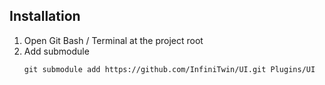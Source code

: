 ## Installation
1. Open Git Bash / Terminal at the project root
2. Add submodule
   ```
   git submodule add https://github.com/InfiniTwin/UI.git Plugins/UI
   ```
